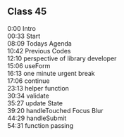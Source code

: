 ## Class 45

0:00 Intro  
00:33 Start  
08:09 Todays Agenda  
10:42 Previous Codes  
12:10 perspective of library developer  
15:06 useForm  
16:13 one minute urgent break  
17:06 continue  
23:13 helper function  
30:34 validate   
35:27 update State  
39:20 handleTouched Focus Blur  
44:29 handleSubmit  
54:31 function passing  
